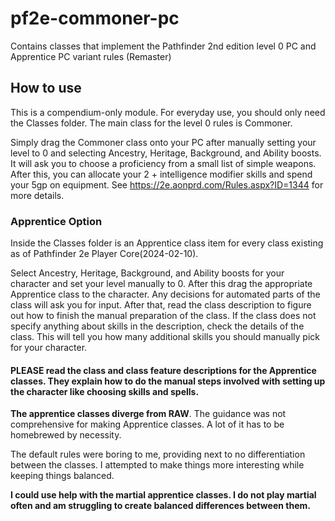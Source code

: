 # pf2e-commoner-pc
Contains classes that implement the Pathfinder 2nd edition level 0 PC and Apprentice PC variant rules (Remaster)

## How to use
This is a compendium-only module. For everyday use, you should only need the Classes folder. The main class for the level 0 rules is Commoner.

Simply drag the Commoner class onto your PC after manually setting your level to 0 and selecting Ancestry, Heritage, Background, and Ability boosts. It will ask you to choose a proficiency from a small list of simple weapons. After this, you can allocate your 2 + intelligence modifier skills and spend your 5gp on equipment. See https://2e.aonprd.com/Rules.aspx?ID=1344 for more details.

### Apprentice Option
Inside the Classes folder is an Apprentice class item for every class existing as of Pathfinder 2e Player Core(2024-02-10).

Select Ancestry, Heritage, Background, and Ability boosts for your character and set your level manually to 0. After this drag the appropriate Apprentice class to the character. Any decisions for automated parts of the class will ask you for input. After that, read the class description to figure out how to finish the manual preparation of the class. If the class does not specify anything about skills in the description, check the details of the class. This will tell you how many additional skills you should manually pick for your character.

#### PLEASE read the class and class feature descriptions for the Apprentice classes. They explain how to do the manual steps involved with setting up the character like choosing skills and spells.

**The apprentice classes diverge from RAW**. The guidance was not comprehensive for making Apprentice classes. A lot of it has to be homebrewed by necessity.

The default rules were boring to me, providing next to no differentiation between the classes. I attempted to make things more interesting while keeping things balanced.

**I could use help with the martial apprentice classes. I do not play martial often and am struggling to create balanced differences between them.**
